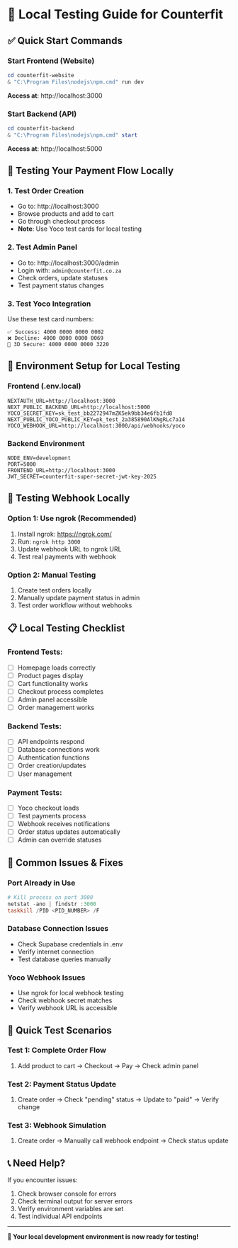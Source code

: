 # 🚀 Local Testing Guide for Counterfit

## ✅ Quick Start Commands

### **Start Frontend (Website)**
```powershell
cd counterfit-website
& "C:\Program Files\nodejs\npm.cmd" run dev
```
**Access at**: http://localhost:3000

### **Start Backend (API)**
```powershell
cd counterfit-backend  
& "C:\Program Files\nodejs\npm.cmd" start
```
**Access at**: http://localhost:5000

## 🧪 **Testing Your Payment Flow Locally**

### **1. Test Order Creation**
- Go to: http://localhost:3000
- Browse products and add to cart
- Go through checkout process
- **Note**: Use Yoco test cards for local testing

### **2. Test Admin Panel**
- Go to: http://localhost:3000/admin
- Login with: `admin@counterfit.co.za`
- Check orders, update statuses
- Test payment status changes

### **3. Test Yoco Integration**
Use these test card numbers:
```
✅ Success: 4000 0000 0000 0002
❌ Decline: 4000 0000 0000 0069
🔄 3D Secure: 4000 0000 0000 3220
```

## 🔧 **Environment Setup for Local Testing**

### **Frontend (.env.local)**
```env
NEXTAUTH_URL=http://localhost:3000
NEXT_PUBLIC_BACKEND_URL=http://localhost:5000
YOCO_SECRET_KEY=sk_test_bb2272947mZK5ek9bb34e6fb1fd8
NEXT_PUBLIC_YOCO_PUBLIC_KEY=pk_test_2a385890AlKNgRLc7a14
YOCO_WEBHOOK_URL=http://localhost:3000/api/webhooks/yoco
```

### **Backend Environment**
```env
NODE_ENV=development
PORT=5000
FRONTEND_URL=http://localhost:3000
JWT_SECRET=counterfit-super-secret-jwt-key-2025
```

## 🐛 **Testing Webhook Locally**

### **Option 1: Use ngrok (Recommended)**
1. Install ngrok: https://ngrok.com/
2. Run: `ngrok http 3000`
3. Update webhook URL to ngrok URL
4. Test real payments with webhook

### **Option 2: Manual Testing**
1. Create test orders locally
2. Manually update payment status in admin
3. Test order workflow without webhooks

## 📋 **Local Testing Checklist**

### **Frontend Tests:**
- [ ] Homepage loads correctly
- [ ] Product pages display
- [ ] Cart functionality works
- [ ] Checkout process completes
- [ ] Admin panel accessible
- [ ] Order management works

### **Backend Tests:**
- [ ] API endpoints respond
- [ ] Database connections work
- [ ] Authentication functions
- [ ] Order creation/updates
- [ ] User management

### **Payment Tests:**
- [ ] Yoco checkout loads
- [ ] Test payments process
- [ ] Webhook receives notifications
- [ ] Order status updates automatically
- [ ] Admin can override statuses

## 🚨 **Common Issues & Fixes**

### **Port Already in Use**
```powershell
# Kill process on port 3000
netstat -ano | findstr :3000
taskkill /PID <PID_NUMBER> /F
```

### **Database Connection Issues**
- Check Supabase credentials in .env
- Verify internet connection
- Test database queries manually

### **Yoco Webhook Issues**
- Use ngrok for local webhook testing
- Check webhook secret matches
- Verify webhook URL is accessible

## 🎯 **Quick Test Scenarios**

### **Test 1: Complete Order Flow**
1. Add product to cart → Checkout → Pay → Check admin panel

### **Test 2: Payment Status Update**
1. Create order → Check "pending" status → Update to "paid" → Verify change

### **Test 3: Webhook Simulation**
1. Create order → Manually call webhook endpoint → Check status update

## 📞 **Need Help?**

If you encounter issues:
1. Check browser console for errors
2. Check terminal output for server errors
3. Verify environment variables are set
4. Test individual API endpoints

---

**🎉 Your local development environment is now ready for testing!**
